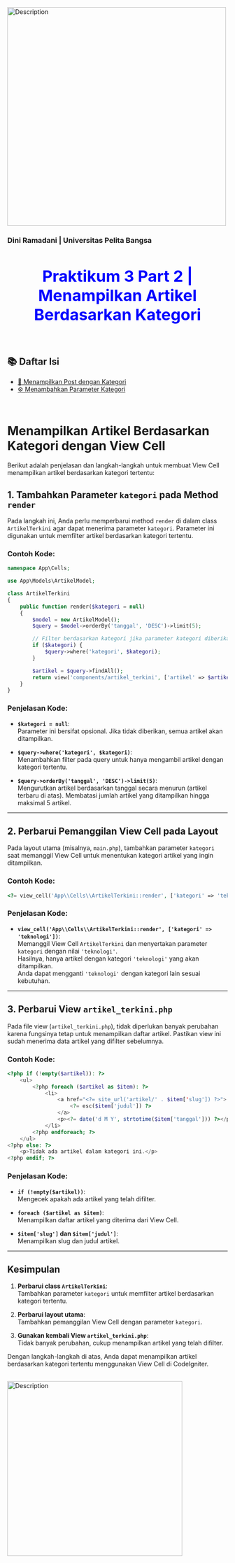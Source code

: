 <img src="https://media2.giphy.com/media/v1.Y2lkPTc5MGI3NjExbmhmaTQzeTkyM2thcjd1Mnlwa2d5eWp5cTU3Nnk4ZGpnc2RocTdnZiZlcD12MV9pbnRlcm5hbF9naWZfYnlfaWQmY3Q9cw/lM2TNaYAer3NN4d6eF/giphy.gif"  style="width: 500px; height: auto;" alt="Description"/>

### Dini Ramadani | Universitas Pelita Bangsa

<h1 style="color: blue; font-size: 36px; text-align: center;">Praktikum 3 Part 2 | Menampilkan Artikel Berdasarkan Kategori</h1>
<br>

<div class="navbar">
  <h2>📚 Daftar Isi</h2>
  <ul class="toc-list">
    <li><a href="#menampilkan-post-dengan-kategori">📰 Menampilkan Post dengan Kategori</a></li>
    <li><a href="#menambahkan-parameter-kategori">⚙️ Menambahkan Parameter Kategori</a></li>
  </ul>
</div>

<br>


# Menampilkan Artikel Berdasarkan Kategori dengan View Cell

Berikut adalah penjelasan dan langkah-langkah untuk membuat View Cell menampilkan artikel berdasarkan kategori tertentu:

## 1. Tambahkan Parameter `kategori` pada Method `render`
Pada langkah ini, Anda perlu memperbarui method `render` di dalam class `ArtikelTerkini` agar dapat menerima parameter `kategori`. Parameter ini digunakan untuk memfilter artikel berdasarkan kategori tertentu.

### Contoh Kode:
```php name=app/Cells/ArtikelTerkini.php
namespace App\Cells;

use App\Models\ArtikelModel;

class ArtikelTerkini
{
    public function render($kategori = null)
    {
        $model = new ArtikelModel();
        $query = $model->orderBy('tanggal', 'DESC')->limit(5);

        // Filter berdasarkan kategori jika parameter kategori diberikan
        if ($kategori) {
            $query->where('kategori', $kategori);
        }

        $artikel = $query->findAll();
        return view('components/artikel_terkini', ['artikel' => $artikel]);
    }
}
```

### Penjelasan Kode:
- **`$kategori = null`**:  
  Parameter ini bersifat opsional. Jika tidak diberikan, semua artikel akan ditampilkan.

- **`$query->where('kategori', $kategori)`**:  
  Menambahkan filter pada query untuk hanya mengambil artikel dengan kategori tertentu.

- **`$query->orderBy('tanggal', 'DESC')->limit(5)`**:  
  Mengurutkan artikel berdasarkan tanggal secara menurun (artikel terbaru di atas). Membatasi jumlah artikel yang ditampilkan hingga maksimal 5 artikel.

---

## 2. Perbarui Pemanggilan View Cell pada Layout
Pada layout utama (misalnya, `main.php`), tambahkan parameter `kategori` saat memanggil View Cell untuk menentukan kategori artikel yang ingin ditampilkan.

### Contoh Kode:
```php name=app/Views/layouts/main.php
<?= view_cell('App\\Cells\\ArtikelTerkini::render', ['kategori' => 'teknologi']) ?>
```

### Penjelasan Kode:
- **`view_cell('App\\Cells\\ArtikelTerkini::render', ['kategori' => 'teknologi'])`**:  
  Memanggil View Cell `ArtikelTerkini` dan menyertakan parameter `kategori` dengan nilai `'teknologi'`.  
  Hasilnya, hanya artikel dengan kategori `'teknologi'` yang akan ditampilkan.  
  Anda dapat mengganti `'teknologi'` dengan kategori lain sesuai kebutuhan.

---

## 3. Perbarui View `artikel_terkini.php`
Pada file view (`artikel_terkini.php`), tidak diperlukan banyak perubahan karena fungsinya tetap untuk menampilkan daftar artikel. Pastikan view ini sudah menerima data artikel yang difilter sebelumnya.

### Contoh Kode:
```php name=app/Views/components/artikel_terkini.php
<?php if (!empty($artikel)): ?>
    <ul>
        <?php foreach ($artikel as $item): ?>
            <li>
                <a href="<?= site_url('artikel/' . $item['slug']) ?>">
                    <?= esc($item['judul']) ?>
                </a>
                <p><?= date('d M Y', strtotime($item['tanggal'])) ?></p>
            </li>
        <?php endforeach; ?>
    </ul>
<?php else: ?>
    <p>Tidak ada artikel dalam kategori ini.</p>
<?php endif; ?>
```

### Penjelasan Kode:
- **`if (!empty($artikel))`**:  
  Mengecek apakah ada artikel yang telah difilter.

- **`foreach ($artikel as $item)`**:  
  Menampilkan daftar artikel yang diterima dari View Cell.

- **`$item['slug']` dan `$item['judul']`**:  
  Menampilkan slug dan judul artikel.

---

## Kesimpulan
1. **Perbarui class `ArtikelTerkini`**:  
   Tambahkan parameter `kategori` untuk memfilter artikel berdasarkan kategori tertentu.

2. **Perbarui layout utama**:  
   Tambahkan pemanggilan View Cell dengan parameter `kategori`.

3. **Gunakan kembali View `artikel_terkini.php`**:  
   Tidak banyak perubahan, cukup menampilkan artikel yang telah difilter.

Dengan langkah-langkah di atas, Anda dapat menampilkan artikel berdasarkan kategori tertentu menggunakan View Cell di CodeIgniter.
<br>

<br>

  <div class="centered">
    <img src="https://media.giphy.com/media/XLx9jXZXzm8Sv415Tf/giphy.gif?cid=ecf05e47hk6i4tunpqmceczwxjzujix9sxxpbjv2f4woa33v&ep=v1_stickers_search&rid=giphy.gif&ct=s" 
         style="width: 400px; height: auto;" 
         alt="Description"/>
  </div>
